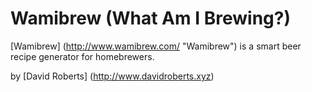 # Wamibrew (What Am I Brewing?)

[Wamibrew] (http://www.wamibrew.com/ "Wamibrew") is a smart beer recipe generator for homebrewers.

by [David Roberts] (http://www.davidroberts.xyz)

